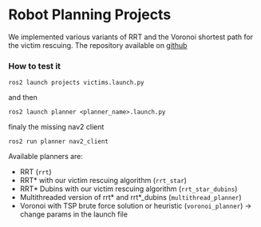 # Robot Planning Projects
We implemented various variants of RRT and the Voronoi shortest path for
the victim rescuing. The repository available on [github](https://github.com/Hydran00/Robot_Planning_Project/tree/main)

### How to test it
```
ros2 launch projects victims.launch.py
```
and then 
```
ros2 launch planner <planner_name>.launch.py
```
finaly the missing nav2 client
```
ros2 run planner nav2_client
```
Available planners are:
  - RRT (``rrt``)
  - RRT* with our victim rescuing algorithm (``rrt_star``)
  - RRT* Dubins with our victim rescuing algorithm  (``rrt_star_dubins``)
  - Multithreaded version of rrt* and rrt*_dubins (``multithread_planner``)
  - Voronoi with TSP brute force solution or heuristic (``voronoi_planner``) -> change params in the launch file  
